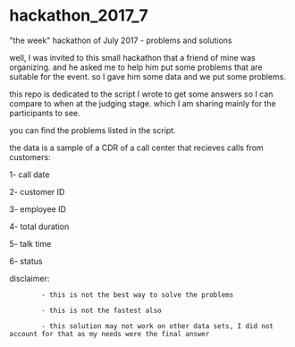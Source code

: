 # hackathon_2017_7
"the week" hackathon of July 2017 - problems and solutions

well, I was invited to this small hackathon that a friend of mine was organizing. and he asked me to help him put some problems that are suitable for the event. so I gave him some data and we put some problems.

this repo is dedicated to the script I wrote to get some answers so I can compare to when at the judging stage. which I am sharing mainly for the participants to see.

you can find the problems listed in the script.

the data is a sample of a CDR of a call center that recieves calls from customers:

1- call date

2- customer ID

3- employee ID

4- total duration

5- talk time

6- status

disclaimer: 

            - this is not the best way to solve the problems

            - this is not the fastest also

            - this solution may not work on other data sets, I did not account for that as my needs were the final answer

